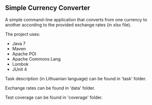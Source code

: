 ## Simple Currency Converter

A simple command-line application that converts from one currency to another according to the provided exchange rates (in xlsx file).

The project uses:

* Java 7
* Maven
* Apache POI
* Apache Commons Lang
* Lombok
* JUnit 4

Task description (in Lithuanian language) can be found in 'task' folder.

Exchange rates can be found in 'data' folder.

Test coverage can be found in 'coverage' folder.


